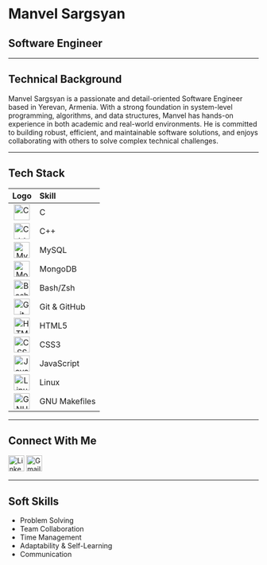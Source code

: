# Manvel Sargsyan

## Software Engineer

---

## Technical Background
Manvel Sargsyan is a passionate and detail-oriented Software Engineer based in Yerevan, Armenia. With a strong foundation in system-level programming, algorithms, and data structures, Manvel has hands-on experience in both academic and real-world environments. He is committed to building robust, efficient, and maintainable software solutions, and enjoys collaborating with others to solve complex technical challenges.

---

## Tech Stack

| Logo | Skill |
|:----:|:------|
| <img src="https://cdn.jsdelivr.net/gh/devicons/devicon/icons/c/c-original.svg" alt="C" width="32" height="32"/> | C |
| <img src="https://cdn.jsdelivr.net/gh/devicons/devicon/icons/cplusplus/cplusplus-original.svg" alt="C++" width="32" height="32"/> | C++ |
| <img src="https://cdn.jsdelivr.net/gh/devicons/devicon/icons/mysql/mysql-original.svg" alt="MySQL" width="32" height="32"/> | MySQL |
| <img src="https://cdn.jsdelivr.net/gh/devicons/devicon/icons/mongodb/mongodb-original.svg" alt="MongoDB" width="32" height="32"/> | MongoDB |
| <img src="https://cdn.jsdelivr.net/gh/devicons/devicon/icons/bash/bash-original.svg" alt="Bash" width="32" height="32"/> | Bash/Zsh |
| <img src="https://cdn.jsdelivr.net/gh/devicons/devicon/icons/git/git-original.svg" alt="Git" width="32" height="32"/> | Git & GitHub |
| <img src="https://cdn.jsdelivr.net/gh/devicons/devicon/icons/html5/html5-original.svg" alt="HTML5" width="32" height="32"/> | HTML5 |
| <img src="https://cdn.jsdelivr.net/gh/devicons/devicon/icons/css3/css3-original.svg" alt="CSS3" width="32" height="32"/> | CSS3 |
| <img src="https://cdn.jsdelivr.net/gh/devicons/devicon/icons/javascript/javascript-original.svg" alt="JavaScript" width="32" height="32"/> | JavaScript |
| <img src="https://cdn.jsdelivr.net/gh/devicons/devicon/icons/linux/linux-original.svg" alt="Linux" width="32" height="32"/> | Linux |
| <img src="https://cdn.jsdelivr.net/gh/devicons/devicon/icons/gnu/gnu-original.svg" alt="GNU" width="32" height="32"/> | GNU Makefiles |

---

## Connect With Me

[<img src="https://cdn.jsdelivr.net/gh/devicons/devicon/icons/linkedin/linkedin-original.svg" alt="LinkedIn" width="32" height="32"/>](https://linkedin.com/in/manvel-sargsyan-24630b332)
[<img src="https://cdn.jsdelivr.net/gh/simple-icons/simple-icons/icons/gmail.svg" alt="Gmail" width="32" height="32"/>](mailto:sargsyanmanvel97@gmail.com)

---

## Soft Skills
- Problem Solving
- Team Collaboration
- Time Management
- Adaptability & Self-Learning
- Communication
